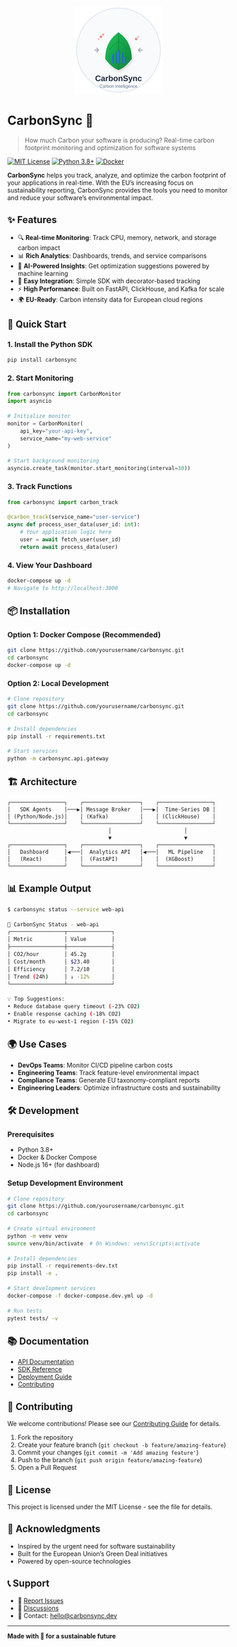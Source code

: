 <div align="center">
  <img src="assets/logo.svg" width="200" height="200" alt="My Project Logo">
</div>

# CarbonSync 🌱

> How much Carbon your software is producing?
> Real-time carbon footprint monitoring and optimization for software systems

[![MIT License](https://img.shields.io/badge/License-MIT-green.svg)](https://choosealicense.com/licenses/mit/)
[![Python 3.8+](https://img.shields.io/badge/python-3.8+-blue.svg)](https://www.python.org/downloads/release/python-380/)
[![Docker](https://img.shields.io/badge/docker-%230db7ed.svg?logo=docker&logoColor=white)](https://www.docker.com/)

**CarbonSync** helps you track, analyze, and optimize the carbon footprint of your applications in real-time. With the EU’s increasing focus on sustainability reporting, CarbonSync provides the tools you need to monitor and reduce your software’s environmental impact.

## ✨ Features

- 🔍 **Real-time Monitoring**: Track CPU, memory, network, and storage carbon impact
- 📊 **Rich Analytics**: Dashboards, trends, and service comparisons
- 🤖 **AI-Powered Insights**: Get optimization suggestions powered by machine learning
- 🔌 **Easy Integration**: Simple SDK with decorator-based tracking
- ⚡ **High Performance**: Built on FastAPI, ClickHouse, and Kafka for scale
- 🌍 **EU-Ready**: Carbon intensity data for European cloud regions

## 🚀 Quick Start

### 1. Install the Python SDK

```bash
pip install carbonsync
```

### 2. Start Monitoring

```python
from carbonsync import CarbonMonitor
import asyncio

# Initialize monitor
monitor = CarbonMonitor(
    api_key="your-api-key",
    service_name="my-web-service"
)

# Start background monitoring
asyncio.create_task(monitor.start_monitoring(interval=30))
```

### 3. Track Functions

```python
from carbonsync import carbon_track

@carbon_track(service_name="user-service")
async def process_user_data(user_id: int):
    # Your application logic here
    user = await fetch_user(user_id)
    return await process_data(user)
```

### 4. View Your Dashboard

```bash
docker-compose up -d
# Navigate to http://localhost:3000
```

## 📦 Installation

### Option 1: Docker Compose (Recommended)

```bash
git clone https://github.com/yourusername/carbonsync.git
cd carbonsync
docker-compose up -d
```

### Option 2: Local Development

```bash
# Clone repository
git clone https://github.com/yourusername/carbonsync.git
cd carbonsync

# Install dependencies
pip install -r requirements.txt

# Start services
python -m carbonsync.api.gateway
```

## 🏗️ Architecture

```
┌─────────────────┐    ┌──────────────────┐    ┌─────────────────┐
│   SDK Agents    │───▶│ Message Broker   │───▶│  Time-Series DB │
│ (Python/Node.js)│    │ (Kafka)          │    │ (ClickHouse)    │
└─────────────────┘    └──────────────────┘    └─────────────────┘
                                │                       │
                                ▼                       ▼
┌─────────────────┐    ┌──────────────────┐    ┌─────────────────┐
│   Dashboard     │◀───│  Analytics API   │◀───│   ML Pipeline   │
│   (React)       │    │  (FastAPI)       │    │  (XGBoost)      │
└─────────────────┘    └──────────────────┘    └─────────────────┘
```

## 📊 Example Output

```bash
$ carbonsync status --service web-api

🌱 CarbonSync Status - web-api
┌─────────────────┬──────────────┐
│ Metric          │ Value        │
├─────────────────┼──────────────┤
│ CO2/hour        │ 45.2g        │
│ Cost/month      │ $23.40       │
│ Efficiency      │ 7.2/10       │
│ Trend (24h)     │ ↓ -12%       │
└─────────────────┴──────────────┘

💡 Top Suggestions:
• Reduce database query timeout (-23% CO2)
• Enable response caching (-18% CO2)
• Migrate to eu-west-1 region (-15% CO2)
```

## 🌍 Use Cases

- **DevOps Teams**: Monitor CI/CD pipeline carbon costs
- **Engineering Teams**: Track feature-level environmental impact
- **Compliance Teams**: Generate EU taxonomy-compliant reports
- **Engineering Leaders**: Optimize infrastructure costs and sustainability

## 🛠️ Development

### Prerequisites

- Python 3.8+
- Docker & Docker Compose
- Node.js 16+ (for dashboard)

### Setup Development Environment

```bash
# Clone repository
git clone https://github.com/yourusername/carbonsync.git
cd carbonsync

# Create virtual environment
python -m venv venv
source venv/bin/activate  # On Windows: venv\Scripts\activate

# Install dependencies
pip install -r requirements-dev.txt
pip install -e .

# Start development services
docker-compose -f docker-compose.dev.yml up -d

# Run tests
pytest tests/ -v
```

## 📚 Documentation

- [API Documentation](docs/api.md)
- [SDK Reference](docs/sdk.md)
- [Deployment Guide](docs/deployment.md)
- [Contributing](CONTRIBUTING.md)

## 🤝 Contributing

We welcome contributions! Please see our [Contributing Guide](CONTRIBUTING.md) for details.

1. Fork the repository
1. Create your feature branch (`git checkout -b feature/amazing-feature`)
1. Commit your changes (`git commit -m 'Add amazing feature'`)
1. Push to the branch (`git push origin feature/amazing-feature`)
1. Open a Pull Request

## 📝 License

This project is licensed under the MIT License - see the <LICENSE> file for details.

## 🙏 Acknowledgments

- Inspired by the urgent need for software sustainability
- Built for the European Union’s Green Deal initiatives
- Powered by open-source technologies

## 📞 Support

- 🐛 [Report Issues](https://github.com/yourusername/carbonsync/issues)
- 💬 [Discussions](https://github.com/yourusername/carbonsync/discussions)
- 📧 Contact: hello@carbonsync.dev

-----

**Made with 🌱 for a sustainable future**